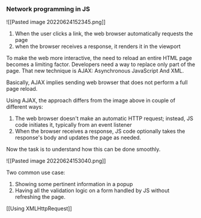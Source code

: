 ### Network programming in JS
![[Pasted image 20220624152345.png]]

1. When the user clicks a link, the web browser automatically requests the page
2. when the browser receives a response, it renders it in the viewport

To make the web more interactive, the need to reload an entire HTML page becomes a limiting factor. Developers need a way to replace only part of the page. That new technique is AJAX: Asynchronous JavaScript And XML. 

Basically, AJAX implies sending web browser that does not perform a full page reload.

Using AJAX, the approach differs from the image above in couple of different ways:
1. The web browser doesn't make an automatic HTTP request; instead, JS code initiates it, typically from an event listener
2. When the browser receives a response, JS code optionally takes the response's body and updates the page as needed. 

Now the task is to understand how this can be done smoothly.

![[Pasted image 20220624153040.png]]

Two common use case:
1. Showing some pertinent information in a popup
2. Having all the validation logic on a form handled by JS without refreshing the page.

 [[Using XMLHttpRequest]]